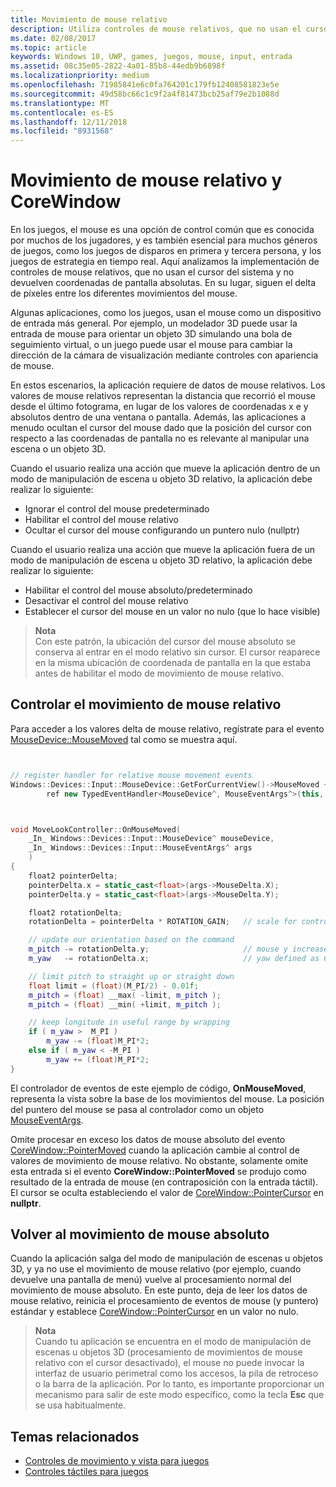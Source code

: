 ```yaml
---
title: Movimiento de mouse relativo
description: Utiliza controles de mouse relativos, que no usan el cursor del sistema y no devuelven coordenadas de pantalla absolutas para el seguimiento del delta de píxeles entre los movimientos del mouse en los juegos.
ms.date: 02/08/2017
ms.topic: article
keywords: Windows 10, UWP, games, juegos, mouse, input, entrada
ms.assetid: 08c35e05-2822-4a01-85b8-44edb9b6898f
ms.localizationpriority: medium
ms.openlocfilehash: 71985841e6c0fa764201c179fb12408581823e5e
ms.sourcegitcommit: 49d58bc66c1c9f2a4f81473bcb25af79e2b1088d
ms.translationtype: MT
ms.contentlocale: es-ES
ms.lasthandoff: 12/11/2018
ms.locfileid: "8931568"
---
```

# <a name="relative-mouse-movement-and-corewindow"></a>Movimiento de mouse relativo y CoreWindow

En los juegos, el mouse es una opción de control común que es conocida por muchos de los jugadores, y es también esencial para muchos géneros de juegos, como los juegos de disparos en primera y tercera persona, y los juegos de estrategia en tiempo real. Aquí analizamos la implementación de controles de mouse relativos, que no usan el cursor del sistema y no devuelven coordenadas de pantalla absolutas. En su lugar, siguen el delta de píxeles entre los diferentes movimientos del mouse.

Algunas aplicaciones, como los juegos, usan el mouse como un dispositivo de entrada más general. Por ejemplo, un modelador 3D puede usar la entrada de mouse para orientar un objeto 3D simulando una bola de seguimiento virtual, o un juego puede usar el mouse para cambiar la dirección de la cámara de visualización mediante controles con apariencia de mouse. 

En estos escenarios, la aplicación requiere de datos de mouse relativos. Los valores de mouse relativos representan la distancia que recorrió el mouse desde el último fotograma, en lugar de los valores de coordenadas x e y absolutos dentro de una ventana o pantalla. Además, las aplicaciones a menudo ocultan el cursor del mouse dado que la posición del cursor con respecto a las coordenadas de pantalla no es relevante al manipular una escena o un objeto 3D. 

Cuando el usuario realiza una acción que mueve la aplicación dentro de un modo de manipulación de escena u objeto 3D relativo, la aplicación debe realizar lo siguiente: 
- Ignorar el control del mouse predeterminado
- Habilitar el control del mouse relativo
- Ocultar el cursor del mouse configurando un puntero nulo (nullptr) 

Cuando el usuario realiza una acción que mueve la aplicación fuera de un modo de manipulación de escena u objeto 3D relativo, la aplicación debe realizar lo siguiente: 
- Habilitar el control del mouse absoluto/predeterminado
- Desactivar el control del mouse relativo 
- Establecer el cursor del mouse en un valor no nulo (que lo hace visible)

> **Nota**  
Con este patrón, la ubicación del cursor del mouse absoluto se conserva al entrar en el modo relativo sin cursor. El cursor reaparece en la misma ubicación de coordenada de pantalla en la que estaba antes de habilitar el modo de movimiento de mouse relativo.

 

## <a name="handling-relative-mouse-movement"></a>Controlar el movimiento de mouse relativo


Para acceder a los valores delta de mouse relativo, regístrate para el evento [MouseDevice::MouseMoved](https://msdn.microsoft.com/library/windows/apps/xaml/windows.devices.input.mousedevice.mousemoved.aspx) tal como se muestra aquí.


```cpp


// register handler for relative mouse movement events
Windows::Devices::Input::MouseDevice::GetForCurrentView()->MouseMoved +=
        ref new TypedEventHandler<MouseDevice^, MouseEventArgs^>(this, &MoveLookController::OnMouseMoved);


```

```cpp


void MoveLookController::OnMouseMoved(
    _In_ Windows::Devices::Input::MouseDevice^ mouseDevice,
    _In_ Windows::Devices::Input::MouseEventArgs^ args
    )
{
    float2 pointerDelta;
    pointerDelta.x = static_cast<float>(args->MouseDelta.X);
    pointerDelta.y = static_cast<float>(args->MouseDelta.Y);

    float2 rotationDelta;
    rotationDelta = pointerDelta * ROTATION_GAIN;   // scale for control sensitivity

    // update our orientation based on the command
    m_pitch -= rotationDelta.y;                     // mouse y increases down, but pitch increases up
    m_yaw   -= rotationDelta.x;                     // yaw defined as CCW around y-axis

    // limit pitch to straight up or straight down
    float limit = (float)(M_PI/2) - 0.01f;
    m_pitch = (float) __max( -limit, m_pitch );
    m_pitch = (float) __min( +limit, m_pitch );

    // keep longitude in useful range by wrapping
    if ( m_yaw >  M_PI )
        m_yaw -= (float)M_PI*2;
    else if ( m_yaw < -M_PI )
        m_yaw += (float)M_PI*2;
}

```

El controlador de eventos de este ejemplo de código, **OnMouseMoved**, representa la vista sobre la base de los movimientos del mouse. La posición del puntero del mouse se pasa al controlador como un objeto [MouseEventArgs](https://msdn.microsoft.com/library/windows/apps/xaml/windows.devices.input.mouseeventargs.aspx). 

Omite procesar en exceso los datos de mouse absoluto del evento [CoreWindow::PointerMoved](https://msdn.microsoft.com/library/windows/apps/xaml/windows.ui.core.corewindow.pointermoved.aspx) cuando la aplicación cambie al control de valores de movimiento de mouse relativo. No obstante, solamente omite esta entrada si el evento **CoreWindow::PointerMoved** se produjo como resultado de la entrada de mouse (en contraposición con la entrada táctil). El cursor se oculta estableciendo el valor de [CoreWindow::PointerCursor](https://msdn.microsoft.com/library/windows/apps/xaml/windows.ui.core.corewindow.pointercursor.aspx) en **nullptr**. 

## <a name="returning-to-absolute-mouse-movement"></a>Volver al movimiento de mouse absoluto

Cuando la aplicación salga del modo de manipulación de escenas u objetos 3D, y ya no use el movimiento de mouse relativo (por ejemplo, cuando devuelve una pantalla de menú) vuelve al procesamiento normal del movimiento de mouse absoluto. En este punto, deja de leer los datos de mouse relativo, reinicia el procesamiento de eventos de mouse (y puntero) estándar y establece [CoreWindow::PointerCursor](https://msdn.microsoft.com/library/windows/apps/xaml/windows.ui.core.corewindow.pointercursor.aspx) en un valor no nulo. 

> **Nota**  
Cuando tu aplicación se encuentra en el modo de manipulación de escenas u objetos 3D (procesamiento de movimientos de mouse relativo con el cursor desactivado), el mouse no puede invocar la interfaz de usuario perimetral como los accesos, la pila de retroceso o la barra de la aplicación. Por lo tanto, es importante proporcionar un mecanismo para salir de este modo específico, como la tecla **Esc** que se usa habitualmente.

## <a name="related-topics"></a>Temas relacionados

* [Controles de movimiento y vista para juegos](tutorial--adding-move-look-controls-to-your-directx-game.md) 
* [Controles táctiles para juegos](tutorial--adding-touch-controls-to-your-directx-game.md)